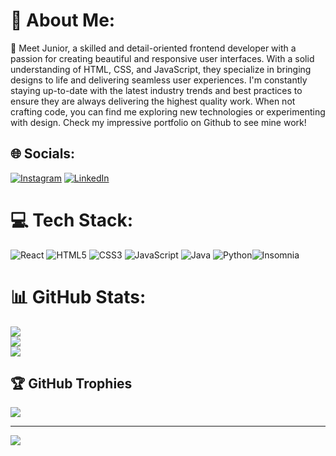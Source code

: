 # 💫 About Me: 
🔭 Meet Junior, a skilled and detail-oriented frontend developer with a passion for creating beautiful and responsive user interfaces. With a solid understanding of HTML, CSS, and JavaScript, they specialize in bringing designs to life and delivering seamless user experiences. I'm constantly staying up-to-date with the latest industry trends and best practices to ensure they are always delivering the highest quality work. When not crafting code, you can find me exploring new technologies or experimenting with design. Check my impressive portfolio on Github to see mine work!


## 🌐 Socials:
[![Instagram](https://img.shields.io/badge/Instagram-%23E4405F.svg?logo=Instagram&logoColor=white)](https://instagram.com/junior_gbc) [![LinkedIn](https://img.shields.io/badge/LinkedIn-%230077B5.svg?logo=linkedin&logoColor=white)](https://linkedin.com/in/djuniors) 

# 💻 Tech Stack:
![React](https://img.shields.io/badge/react-%2320232a.svg?style=for-the-badge&logo=react&logoColor=%2361DAFB) ![HTML5](https://img.shields.io/badge/html5-%23E34F26.svg?style=for-the-badge&logo=html5&logoColor=white) ![CSS3](https://img.shields.io/badge/css3-%231572B6.svg?style=for-the-badge&logo=css3&logoColor=white) ![JavaScript](https://img.shields.io/badge/javascript-%23323330.svg?style=for-the-badge&logo=javascript&logoColor=%23F7DF1E) ![Java](https://img.shields.io/badge/java-%23ED8B00.svg?style=for-the-badge&logo=java&logoColor=white) ![Python](https://img.shields.io/badge/python-3670A0?style=for-the-badge&logo=python&logoColor=ffdd54)![Insomnia](https://img.shields.io/badge/Insomnia-black?style=for-the-badge&logo=insomnia&logoColor=5849BE) 
# 📊 GitHub Stats:
![](https://github-readme-stats.vercel.app/api?username=junior-slv&theme=dark&hide_border=true&include_all_commits=false&count_private=false)<br/>
![](https://github-readme-streak-stats.herokuapp.com/?user=junior-slv&theme=dark&hide_border=true)<br/>
![](https://github-readme-stats.vercel.app/api/top-langs/?username=junior-slv&theme=dark&hide_border=true&include_all_commits=false&count_private=false&layout=compact)

## 🏆 GitHub Trophies
![](https://github-profile-trophy.vercel.app/?username=junior-slv&theme=radical&no-frame=true&no-bg=false&margin-w=4)

---
[![](https://visitcount.itsvg.in/api?id=junior-slv&icon=1&color=8)](https://visitcount.itsvg.in)
